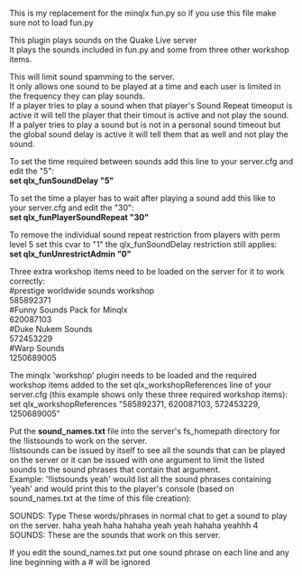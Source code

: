 This is my replacement for the minqlx fun.py so if you use this file make sure not to load fun.py

This plugin plays sounds on the Quake Live server<br>
It plays the sounds included in fun.py and some from three other workshop items.<br>

This will limit sound spamming to the server.<br>
It only allows one sound to be played at a time and each user is limited in the frequency they can play sounds.<br>
If a player tries to play a sound when that player's Sound Repeat timeoput is active it will tell the player that their timout is active and not play the sound. If a palyer tries to play a sound but is not in a personal sound timeout but the global sound delay is active it will tell them that as well and not play the sound.


To set the time required between sounds add this line to your server.cfg and edit the "5":<br>
<b>set qlx_funSoundDelay "5"</b>

To set the time a player has to wait after playing a sound add this like to your server.cfg and edit the "30":<br>
<b>set qlx_funPlayerSoundRepeat "30"</b>

To remove the individual sound repeat restriction from players with perm level 5 set this cvar to "1" the qlx_funSoundDelay restriction still applies:<br>
<b>set qlx_funUnrestrictAdmin "0"</b>


Three extra workshop items need to be loaded on the server for it to work correctly:<br>
#prestige worldwide sounds workshop<br>
585892371<br>
#Funny Sounds Pack for Minqlx<br>
620087103<br>
#Duke Nukem Sounds<br>
572453229<br>
#Warp Sounds<br>
1250689005<br>

The minqlx 'workshop' plugin needs to be loaded and the required workshop
 items added to the set qlx_workshopReferences line of your server.cfg
  (this example shows only these three required workshop items):
set qlx_workshopReferences "585892371, 620087103, 572453229, 1250689005"

Put the <b>sound_names.txt</b> file into the server's fs_homepath directory for
the !listsounds to work on the server.<br>
!listsounds can be issued by itself to see all the sounds that can be played on the server
or it can be issued with one argument to limit the listed sounds to the sound phrases that contain that argument.<br>
Example: '!listsounds yeah' would list all the sound phrases containing 'yeah'
 and would print this to the player's console (based on sound_names.txt at the time of this file creation):

SOUNDS: Type These words/phrases in normal chat to get a sound to play on the server.
haha yeah haha    hahaha yeah    yeah hahaha    yeahhh
4 SOUNDS: These are the sounds that work on this server.

If you edit the sound_names.txt put one sound phrase on each line and any line beginning with a # will be ignored
